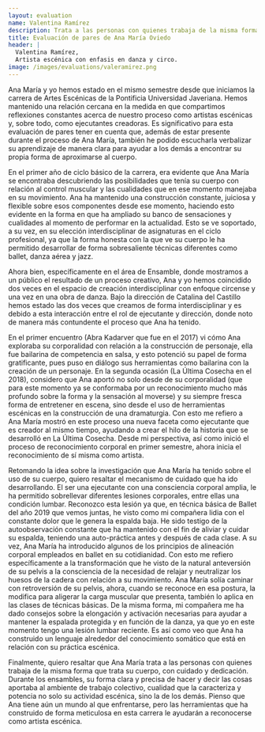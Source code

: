 ```yaml
---
layout: evaluation
name: Valentina Ramírez
description: Trata a las personas con quienes trabaja de la misma forma que trata su cuerpo, con cuidado y dedicación.
title: Evaluación de pares de Ana María Oviedo
header: |
  Valentina Ramírez,
  Artista escénica con enfasis en danza y circo.
image: /images/evaluations/valeramirez.png
---
```

Ana María y yo hemos estado en el mismo semestre desde que iniciamos la carrera de Artes Escénicas de la Pontificia Universidad Javeriana. Hemos mantenido una relación cercana en la medida en que compartimos reflexiones constantes acerca de nuestro proceso como artistas escénicas y, sobre todo, como ejecutantes creadoras. Es significativo para esta evaluación de pares tener en cuenta que, además de estar presente durante el proceso de Ana María, también he podido escucharla verbalizar su aprendizaje de manera clara para ayudar a los demás a encontrar su propia forma de aproximarse al cuerpo.

En el primer año de ciclo básico de la carrera, era evidente que Ana María se encontraba descubriendo las posibilidades que tenía su cuerpo con relación al control muscular y las cualidades que en ese momento manejaba en su movimiento. Ana ha mantenido una construcción constante, juiciosa y flexible sobre esos componentes desde ese momento, haciendo esto evidente en la forma en que ha ampliado su banco de sensaciones y cualidades al momento de performar en la actualidad. Esto se ve soportado, a su vez, en su elección interdisciplinar de asignaturas en el ciclo profesional, ya que la forma honesta con la que ve su cuerpo le ha permitido desarrollar de forma sobresaliente técnicas diferentes como ballet, danza aérea y jazz.

Ahora bien, específicamente en el área de Ensamble, donde mostramos a un público el resultado de un proceso creativo, Ana y yo hemos coincidido dos veces en el espacio de creación interdisciplinar con enfoque circense y una vez en una obra de danza. Bajo la dirección de Catalina del Castillo hemos estado las dos veces que creamos de forma interdisciplinar y es debido a esta interacción entre el rol de ejecutante y dirección, donde noto de manera más contundente el proceso que Ana ha tenido.

En el primer encuentro (Abra Kadarver que fue en el 2017) vi cómo Ana exploraba su corporalidad con relación a la construcción de personaje, ella fue bailarina de competencia en salsa, y esto potenció su papel de forma gratificante, pues puso en diálogo sus herramientas como bailarina con la creación de un personaje. En la segunda ocasión (La Última Cosecha en el 2018), considero que Ana aportó no solo desde de su corporalidad (que para este momento ya se conformaba por un reconocimiento mucho más profundo sobre la forma y la sensación al moverse) y su siempre fresca forma de entretener en escena, sino desde el uso de herramientas escénicas en la construcción de una dramaturgia. Con esto me refiero a Ana María mostró en este proceso una nueva faceta como ejecutante que es creador al mismo tiempo, ayudando a crear el hilo de la historia que se desarrolló en La Última Cosecha. Desde mi perspectiva, así como inició el proceso de reconocimiento corporal en primer semestre, ahora inicia el reconocimiento de sí misma como artista.

Retomando la idea sobre la investigación que Ana María ha tenido sobre el uso de su cuerpo, quiero resaltar el mecanismo de cuidado que ha ido desarrollando. El ser una ejecutante con una consciencia corporal amplia, le ha permitido sobrellevar diferentes lesiones corporales, entre ellas una condición lumbar. Reconozco esta lesión ya que, en técnica básica de Ballet del año 2019 que vemos juntas, he visto como mi compañera lidia con el constante dolor que le genera la espalda baja. He sido testigo de la autoobservación constante que ha mantenido con el fin de aliviar y cuidar su espalda, teniendo una auto-práctica antes y después de cada clase. A su vez, Ana María ha introducido algunos de los principios de alineación corporal empleados en ballet en su cotidianidad. Con esto me refiero específicamente a la transformación que he visto de la natural anteversión de su pelvis a la consciencia de la necesidad de relajar y neutralizar los huesos de la cadera con relación a su movimiento. Ana María solía caminar con retroversión de su pelvis, ahora, cuando se reconoce en esa postura, la modifica para aligerar la carga muscular que presenta, también lo aplica en las clases de técnicas básicas. De la misma forma, mi compañera me ha dado consejos sobre la elongación y activación necesarias para ayudar a mantener la espalada protegida y en función de la danza, ya que yo en este momento tengo una lesión lumbar reciente. Es así como veo que Ana ha construido un lenguaje alrededor del conocimiento somático que está en relación con su práctica escénica.

Finalmente, quiero resaltar que Ana María trata a las personas con quienes trabaja de la misma forma que trata su cuerpo, con cuidado y dedicación. Durante los ensambles, su forma clara y precisa de hacer y decir las cosas aportaba al ambiente de trabajo colectivo, cualidad que la caracteriza y potencia no solo su actividad escénica, sino la de los demás. Pienso que Ana tiene aún un mundo al que enfrentarse, pero las herramientas que ha construido de forma meticulosa en esta carrera le ayudarán a reconocerse como artista escénica.
